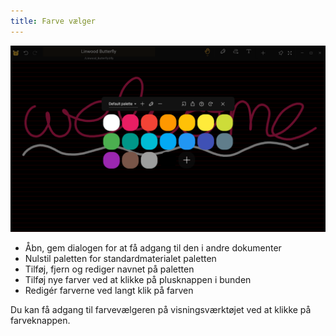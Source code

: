 ```yaml
---
title: Farve vælger
---
```


![Color picker](color_picker.png)

- Åbn, gem dialogen for at få adgang til den i andre dokumenter
- Nulstil paletten for standardmaterialet paletten
- Tilføj, fjern og rediger navnet på paletten
- Tilføj nye farver ved at klikke på plusknappen i bunden
- Redigér farverne ved langt klik på farven

Du kan få adgang til farvevælgeren på visningsværktøjet ved at klikke på farveknappen.
